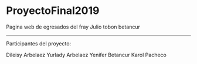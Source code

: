 # ProyectoFinal2019
Pagina web de egresados del fray Julio tobon betancur

-------------------------------------------------
Participantes del proyecto:

Dileisy Arbelaez 
Yurlady  Arbelaez
Yenifer Betancur
Karol Pacheco
